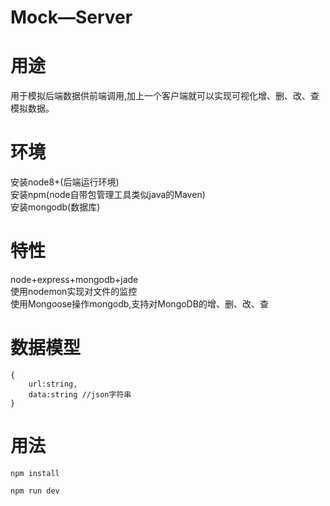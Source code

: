# Mock—Server

# 用途
用于模拟后端数据供前端调用,加上一个客户端就可以实现可视化增、删、改、查模拟数据。

# 环境
安装node8+(后端运行环境)   
安装npm(node自带包管理工具类似java的Maven)   
安装mongodb(数据库)  

# 特性
node+express+mongodb+jade    
使用nodemon实现对文件的监控    
使用Mongoose操作mongodb,支持对MongoDB的增、删、改、查   

# 数据模型
```
{
    url:string,
    data:string //json字符串
}
```

# 用法

```
npm install
```
```
npm run dev
```
